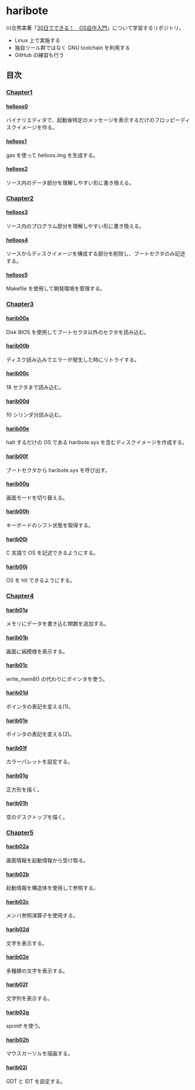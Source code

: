 # haribote

川合秀実著「[30日でできる！　OS自作入門](https://book.mynavi.jp/ec/products/detail/id=22078)」について学習するリポジトリ。

- Linux 上で実施する
- 独自ツール群ではなく GNU toolchain を利用する
- GitHub の練習も行う

## 目次

### [Chapter1](/doc/chapter1.md)

#### [helloos0](/doc/helloos0.md)

バイナリエディタで、起動後特定のメッセージを表示するだけのフロッピーディ
スクイメージを作る。

#### [helloos1](/doc/helloos1.md)

gas を使って helloos.img を生成する。

#### [helloos2](/doc/helloos2.md)

ソース内のデータ部分を理解しやすい形に書き換える。

### [Chapter2](/doc/chapter2.md)

#### [helloos3](/doc/helloos3.md)

ソース内のプログラム部分を理解しやすい形に書き換える。

#### [helloos4](/doc/helloos4.md)

ソースからディスクイメージを構成する部分を削除し、ブートセクタのみ記述
する。

#### [helloos5](/doc/helloos5.md)

Makefile を使用して開発環境を管理する。

### [Chapter3](/doc/chapter3.md)

#### [harib00a](/doc/harib00a.md)

Disk BIOS を使用してブートセクタ以外のセクタを読み込む。

#### [harib00b](/doc/harib00b.md)

ディスク読み込みでエラーが発生した時にリトライする。

#### [harib00c](/doc/harib00c.md)

18 セクタまで読み込む。

#### [harib00d](/doc/harib00d.md)

10 シリンダ分読み込む。

#### [harib00e](/doc/harib00e.md)

halt するだけの OS である haribote.sys を含むディスクイメージを作成する。

#### [harib00f](/doc/harib00f.md)

ブートセクタから haribote.sys を呼び出す。

#### [harib00g](/doc/harib00g.md)

画面モードを切り替える。

#### [harib00h](/doc/harib00h.md)

キーボードのシフト状態を取得する。

#### [harib00i](/doc/harib00i.md)

C 言語で OS を記述できるようにする。

#### [harib00j](/doc/harib00j.md)

OS を hlt できるようにする。

### [Chapter4](/doc/chapter4.md)

#### [harib01a](/doc/harib01a.md)

メモリにデータを書き込む関数を追加する。

#### [harib01b](/doc/harib01b.md)

画面に縞模様を表示する。

#### [harib01c](/doc/harib01c.md)

write_mem8() の代わりにポインタを使う。

#### [harib01d](/doc/harib01d.md)

ポインタの表記を変える(1)。

#### [harib01e](/doc/harib01e.md)

ポインタの表記を変える(2)。

#### [harib01f](/doc/harib01f.md)

カラーパレットを設定する。

#### [harib01g](/doc/harib01g.md)

正方形を描く。

#### [harib01h](/doc/harib01h.md)

空のデスクトップを描く。

### [Chapter5](/doc/chapter5.md)

#### [harib02a](/doc/harib02a.md)

画面情報を起動情報から受け取る。

#### [harib02b](/doc/harib02b.md)

起動情報を構造体を使用して参照する。

#### [harib02c](/doc/harib02c.md)

メンバ参照演算子を使用する。

#### [harib02d](/doc/harib02d.md)

文字を表示する。

#### [harib02e](/doc/harib02e.md)

多種類の文字を表示する。

#### [harib02f](/doc/harib02f.md)

文字列を表示する。

#### [harib02g](/doc/harib02g.md)

sprintf を使う。

#### [harib02h](/doc/harib02h.md)

マウスカーソルを描画する。

#### [harib02i](/doc/harib02i.md)

GDT と IDT を設定する。
